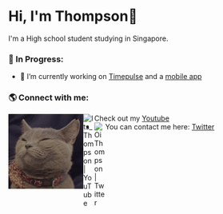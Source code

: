 # Hi, I'm Thompson👋

I'm a High school student studying in Singapore.

<!-- ###Completed Projects: -->

### 🚧 In Progress:

-   🔭 I’m currently working on [Timepulse](https://github.com/itsthompson/timepulse) and a [mobile app](https://github.com/ItsThompson/Blue-Dragon-Assist-App)

### 🌎 Connect with me:

<a href="https://github.com/ItsThompson"><img align="left" width="150" height="150" src="https://github.com/ItsThompson/ItsThompson/blob/master/Profile%20Picture%20GIF.gif" class="rounded-circle"></a>

-   Check out my [Youtube](https://www.youtube.com/channel/uclekptq5i2yugm9u2tgp4xw)[<img align="left" alt="Its_Thompson | YouTube" width="22px" src="https://cdn.jsdelivr.net/npm/simple-icons@v3/icons/youtube.svg" />](https://www.youtube.com/channel/uclekptq5i2yugm9u2tgp4xw)
-   You can contact me here: [Twitter](https://twitter.com/oithompson)[<img align="left" alt="OiThompson | Twitter" width="22px" src="https://cdn.jsdelivr.net/npm/simple-icons@v3/icons/twitter.svg" />](https://twitter.com/oithompson)
